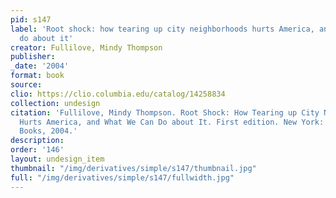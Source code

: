 ```yaml
---
pid: s147
label: 'Root shock: how tearing up city neighborhoods hurts America, and what we can
  do about it'
creator: Fullilove, Mindy Thompson
publisher:
_date: '2004'
format: book
source:
clio: https://clio.columbia.edu/catalog/14258834
collection: undesign
citation: 'Fullilove, Mindy Thompson. Root Shock: How Tearing up City Neighborhoods
  Hurts America, and What We Can Do about It. First edition. New York: One World/Ballantine
  Books, 2004.'
description:
order: '146'
layout: undesign_item
thumbnail: "/img/derivatives/simple/s147/thumbnail.jpg"
full: "/img/derivatives/simple/s147/fullwidth.jpg"
---
```

